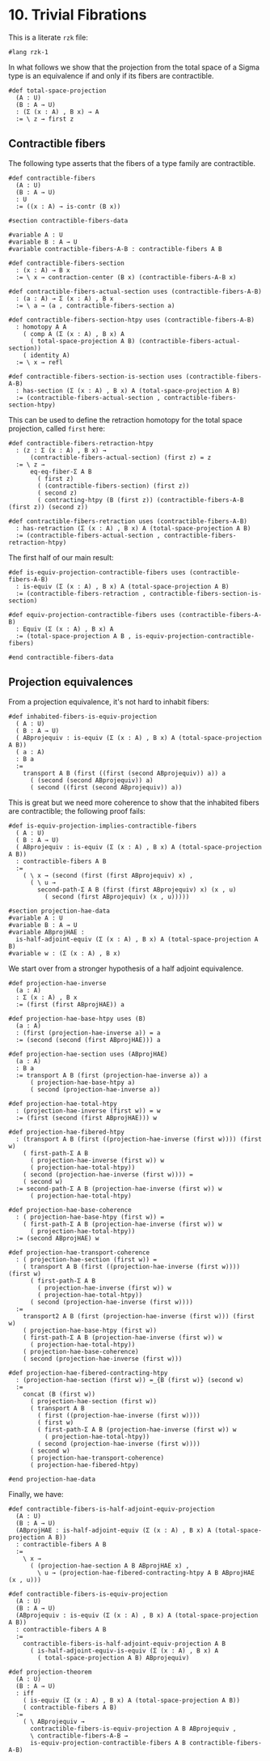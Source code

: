 # 10. Trivial Fibrations

This is a literate `rzk` file:

```rzk
#lang rzk-1
```

In what follows we show that the projection from the total space of a Sigma type
is an equivalence if and only if its fibers are contractible.

```rzk
#def total-space-projection
  (A : U)
  (B : A → U)
  : (Σ (x : A) , B x) → A
  := \ z → first z
```

## Contractible fibers

The following type asserts that the fibers of a type family are contractible.

```rzk
#def contractible-fibers
  (A : U)
  (B : A → U)
  : U
  := ((x : A) → is-contr (B x))

#section contractible-fibers-data

#variable A : U
#variable B : A → U
#variable contractible-fibers-A-B : contractible-fibers A B
```

```rzk title="The center of contraction in contractible fibers"
#def contractible-fibers-section
  : (x : A) → B x
  := \ x → contraction-center (B x) (contractible-fibers-A-B x)
```

```rzk title="The section of the total space projection built from the contraction centers"
#def contractible-fibers-actual-section uses (contractible-fibers-A-B)
  : (a : A) → Σ (x : A) , B x
  := \ a → (a , contractible-fibers-section a)

#def contractible-fibers-section-htpy uses (contractible-fibers-A-B)
  : homotopy A A
    ( comp A (Σ (x : A) , B x) A
      ( total-space-projection A B) (contractible-fibers-actual-section))
    ( identity A)
  := \ x → refl

#def contractible-fibers-section-is-section uses (contractible-fibers-A-B)
  : has-section (Σ (x : A) , B x) A (total-space-projection A B)
  := (contractible-fibers-actual-section , contractible-fibers-section-htpy)
```

This can be used to define the retraction homotopy for the total space
projection, called `first` here:

```rzk
#def contractible-fibers-retraction-htpy
  : (z : Σ (x : A) , B x) →
      (contractible-fibers-actual-section) (first z) = z
  := \ z →
      eq-eq-fiber-Σ A B
        ( first z)
        ( (contractible-fibers-section) (first z))
        ( second z)
        ( contracting-htpy (B (first z)) (contractible-fibers-A-B (first z)) (second z))

#def contractible-fibers-retraction uses (contractible-fibers-A-B)
  : has-retraction (Σ (x : A) , B x) A (total-space-projection A B)
  := (contractible-fibers-actual-section , contractible-fibers-retraction-htpy)
```

The first half of our main result:

```rzk
#def is-equiv-projection-contractible-fibers uses (contractible-fibers-A-B)
  : is-equiv (Σ (x : A) , B x) A (total-space-projection A B)
  := (contractible-fibers-retraction , contractible-fibers-section-is-section)

#def equiv-projection-contractible-fibers uses (contractible-fibers-A-B)
  : Equiv (Σ (x : A) , B x) A
  := (total-space-projection A B , is-equiv-projection-contractible-fibers)

#end contractible-fibers-data
```

## Projection equivalences

From a projection equivalence, it's not hard to inhabit fibers:

```rzk
#def inhabited-fibers-is-equiv-projection
  ( A : U)
  ( B : A → U)
  ( ABprojequiv : is-equiv (Σ (x : A) , B x) A (total-space-projection A B))
  ( a : A)
  : B a
  :=
    transport A B (first ((first (second ABprojequiv)) a)) a
      ( (second (second ABprojequiv)) a)
      ( second ((first (second ABprojequiv)) a))
```

This is great but we need more coherence to show that the inhabited fibers are
contractible; the following proof fails:

```text
#def is-equiv-projection-implies-contractible-fibers
  ( A : U)
  ( B : A → U)
  ( ABprojequiv : is-equiv (Σ (x : A) , B x) A (total-space-projection A B))
  : contractible-fibers A B
  :=
    ( \ x → (second (first (first ABprojequiv) x) ,
      ( \ u →
        second-path-Σ A B (first (first ABprojequiv) x) (x , u)
          ( second (first ABprojequiv) (x , u)))))
```

```rzk
#section projection-hae-data
#variable A : U
#variable B : A → U
#variable ABprojHAE :
  is-half-adjoint-equiv (Σ (x : A) , B x) A (total-space-projection A B)
#variable w : (Σ (x : A) , B x)
```

We start over from a stronger hypothesis of a half adjoint equivalence.

```rzk
#def projection-hae-inverse
  (a : A)
  : Σ (x : A) , B x
  := (first (first ABprojHAE)) a

#def projection-hae-base-htpy uses (B)
  (a : A)
  : (first (projection-hae-inverse a)) = a
  := (second (second (first ABprojHAE))) a

#def projection-hae-section uses (ABprojHAE)
  (a : A)
  : B a
  := transport A B (first (projection-hae-inverse a)) a
      ( projection-hae-base-htpy a)
      ( second (projection-hae-inverse a))

#def projection-hae-total-htpy
  : (projection-hae-inverse (first w)) = w
  := (first (second (first ABprojHAE))) w

#def projection-hae-fibered-htpy
  : (transport A B (first ((projection-hae-inverse (first w)))) (first w)
    ( first-path-Σ A B
      ( projection-hae-inverse (first w)) w
      ( projection-hae-total-htpy))
    ( second (projection-hae-inverse (first w)))) =
    ( second w)
  := second-path-Σ A B (projection-hae-inverse (first w)) w
      ( projection-hae-total-htpy)

#def projection-hae-base-coherence
  : ( projection-hae-base-htpy (first w)) =
    ( first-path-Σ A B (projection-hae-inverse (first w)) w
      ( projection-hae-total-htpy))
  := (second ABprojHAE) w

#def projection-hae-transport-coherence
  : ( projection-hae-section (first w)) =
    ( transport A B (first ((projection-hae-inverse (first w)))) (first w)
      ( first-path-Σ A B
        ( projection-hae-inverse (first w)) w
        ( projection-hae-total-htpy))
      ( second (projection-hae-inverse (first w))))
  :=
    transport2 A B (first (projection-hae-inverse (first w))) (first w)
    ( projection-hae-base-htpy (first w))
    ( first-path-Σ A B (projection-hae-inverse (first w)) w
      ( projection-hae-total-htpy))
    ( projection-hae-base-coherence)
    ( second (projection-hae-inverse (first w)))

#def projection-hae-fibered-contracting-htpy
  : (projection-hae-section (first w)) =_{B (first w)} (second w)
  :=
    concat (B (first w))
      ( projection-hae-section (first w))
      ( transport A B
        ( first ((projection-hae-inverse (first w))))
        ( first w)
        ( first-path-Σ A B (projection-hae-inverse (first w)) w
          ( projection-hae-total-htpy))
        ( second (projection-hae-inverse (first w))))
      ( second w)
      ( projection-hae-transport-coherence)
      ( projection-hae-fibered-htpy)

#end projection-hae-data
```

Finally, we have:

```rzk
#def contractible-fibers-is-half-adjoint-equiv-projection
  (A : U)
  (B : A → U)
  (ABprojHAE : is-half-adjoint-equiv (Σ (x : A) , B x) A (total-space-projection A B))
  : contractible-fibers A B
  :=
    \ x →
      ( (projection-hae-section A B ABprojHAE x) ,
        \ u → (projection-hae-fibered-contracting-htpy A B ABprojHAE (x , u)))
```

```rzk title="The converse to our first result"
#def contractible-fibers-is-equiv-projection
  (A : U)
  (B : A → U)
  (ABprojequiv : is-equiv (Σ (x : A) , B x) A (total-space-projection A B))
  : contractible-fibers A B
  :=
    contractible-fibers-is-half-adjoint-equiv-projection A B
      ( is-half-adjoint-equiv-is-equiv (Σ (x : A) , B x) A
        ( total-space-projection A B) ABprojequiv)
```

```rzk title="The main theorem"
#def projection-theorem
  (A : U)
  (B : A → U)
  : iff
    ( is-equiv (Σ (x : A) , B x) A (total-space-projection A B))
    ( contractible-fibers A B)
  :=
    ( \ ABprojequiv →
      contractible-fibers-is-equiv-projection A B ABprojequiv ,
      \ contractible-fibers-A-B →
      is-equiv-projection-contractible-fibers A B contractible-fibers-A-B)
```
